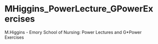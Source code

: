 # MHiggins_PowerLecture_GPowerExercises
M.Higgins - Emory School of Nursing: Power Lectures and G*Power Exercises
